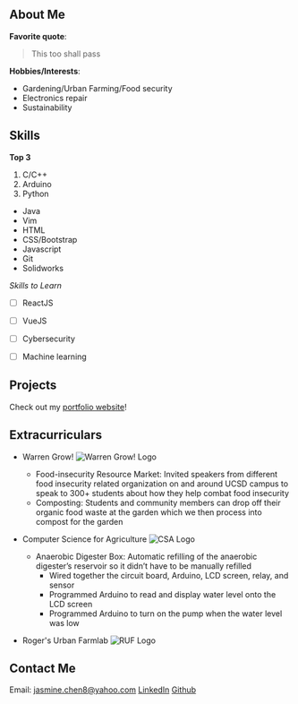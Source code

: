 ## About Me

**Favorite quote**: 
>This too shall pass

**Hobbies/Interests**:
  * Gardening/Urban Farming/Food security
  * Electronics repair
  * Sustainability


## Skills

**Top 3**
1. C/C++	
2. Arduino
3. Python

* Java
* Vim
* HTML
* CSS/Bootstrap
* Javascript
* Git
* Solidworks

*Skills to Learn*
- [ ] ReactJS
- [ ] VueJS
- [ ] Cybersecurity
- [ ] Machine learning


## Projects
Check out my [portfolio website](https://lizard-lightning-slayer.glitch.me/FinalProject/)!


## Extracurriculars
* Warren Grow! ![Warren Grow! Logo](/CSE110/imgs/WarrenGrow_Logo.jpg)
     * Food-insecurity Resource Market: Invited speakers from different food insecurity related organization on and around UCSD campus to speak to 300+ students about how they help combat food insecurity
     * Composting: Students and community members can drop off their organic food waste at the garden which we then process into compost for the garden
     
* Computer Science for Agriculture ![CSA Logo](/CSE110/imgs/CSA_ABB_Final.png)
     * Anaerobic Digester Box: Automatic refilling of the anaerobic digester’s reservoir so it didn’t have to be manually refilled
          - Wired together the circuit board, Arduino, LCD screen, relay, and sensor
          - Programmed Arduino to read and display water level onto the LCD screen
          - Programmed Arduino to turn on the pump when the water level was low
          

     
* Roger's Urban Farmlab ![RUF Logo](/CSE110/imgs/Rogers_logo.png)
     


## Contact Me
Email: jasmine.chen8@yahoo.com
[LinkedIn](http://www.linkedin.com/in/chencjasmine)
[Github](https://github.com/Jazmusic1234)
